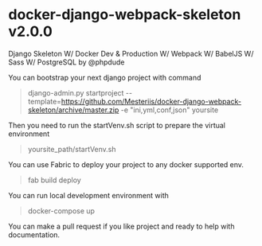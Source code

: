 # docker-django-webpack-skeleton v2.0.0
Django Skeleton W/ Docker Dev & Production W/ Webpack W/ BabelJS W/ Sass W/ PostgreSQL by @phpdude

You can bootstrap your next django project with command

> django-admin.py startproject --template=https://github.com/Mesteriis/docker-django-webpack-skeleton/archive/master.zip -e "ini,yml,conf,json" yoursite

Then you need to run the startVenv.sh script to prepare the virtual environment

> yoursite_path/startVenv.sh

You can use Fabric to deploy your project to any docker supported env.

> fab build deploy

You can run local development environment with 

> docker-compose up

You can make a pull request if you like project and ready to help with documentation.
